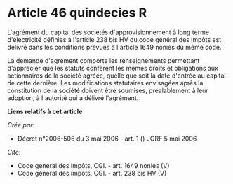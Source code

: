 # Article 46 quindecies R

L'agrément du capital des sociétés d'approvisionnement à long terme d'électricité définies à l'article 238 bis HV du code
général des impôts est délivré dans les conditions prévues à l'article 1649 nonies du même code. 

La demande d'agrément comporte les renseignements permettant d'apprécier que les statuts confèrent les mêmes droits et
obligations aux actionnaires de la société agréée, quelle que soit la date d'entrée au capital de cette dernière. Les
modifications statutaires envisagées après la constitution de la société doivent être soumises, préalablement à leur
adoption, à l'autorité qui a délivré l'agrément.

**Liens relatifs à cet article**

_Créé par_:

  - Décret n°2006-506 du 3 mai 2006 - art. 1 () JORF 5 mai 2006

_Cite_:

  - Code général des impôts, CGI. - art. 1649 nonies (V)
  - Code général des impôts, CGI. - art. 238 bis HV (V)

